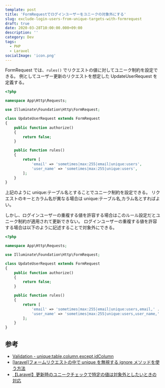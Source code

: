 ```yaml
---
template: post
title: 'FormRequestでログインユーザーをユニークの対象外にする'
slug: exclude-login-users-from-unique-targets-with-formrequest
draft: true
date: 2020-03-28T10:00:00.000+09:00
description: ''
category: Dev
tags:
  - PHP
  - Laravel
socialImage: 'icon.png'
---
```


FormRequest では、`rules()` でリクエストの値に対してユニーク制約を設定できる。
例としてユーザー更新のリクエストを想定した UpdateUserRequest を定義する。

```php
<?php

namespace App\Http\Requests;

use Illuminate\Foundation\Http\FormRequest;

class UpdateUserRequest extends FormRequest
{
    public function authorize()
    {
        return false;
    }

    public function rules()
    {
        return [
            'email' => 'sometimes|max:255|email|unique:users',
            'user_name' => 'sometimes|max:255|unique:users',
        ];
    }
}

```

上記のように unique:テーブル名とすることでユニーク制約を設定できる。
リクエストのキーとカラム名が異なる場合は unique:テーブル名,カラム名とすればよい。

しかし、ログインユーザーの重複する値を許容する場合はこのルール設定だとユニーク制約が適用されて更新できない。
ログインユーザーの重複する値を許容する場合は以下のように記述することで対象外にできる。

```php
<?php

namespace App\Http\Requests;

use Illuminate\Foundation\Http\FormRequest;

class UpdateUserRequest extends FormRequest
{
    public function authorize()
    {
        return false;
    }

    public function rules()
    {
        return [
            'email' => 'sometimes|max:255|email|unique:users,email,' . $this->user()->id,
            'user_name' => 'sometimes|max:255|unique:users,user_name,' . $this->user()->id,
        ];
    }
}

```

## 参考

- [Validation - unique:table,column,except,idColumn](https://laravel.com/docs/6.x/validation#rule-unique)
- [[laravel]フォームリクエストの中で unique を無視する ignore メソッドを使う方法](https://teratail.com/questions/236370)
- [【Laravel】更新時のユニークチェックで特定の値は対象外としたいときの対応](https://qiita.com/daiki_44/items/0445355e6f688f6385a9)
